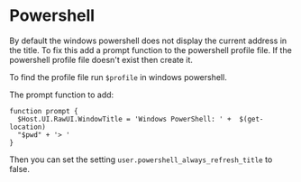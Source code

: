 # Powershell

By default the windows powershell does not display the current address in the title. To fix this add a prompt function to the powershell profile file. If the powershell profile file doesn't exist then create it.

To find the profile file run `$profile` in windows powershell.

The prompt function to add:
```
function prompt {
  $Host.UI.RawUI.WindowTitle = 'Windows PowerShell: ' +  $(get-location)
  "$pwd" + '> '
}
```

Then you can set the setting `user.powershell_always_refresh_title` to false.
